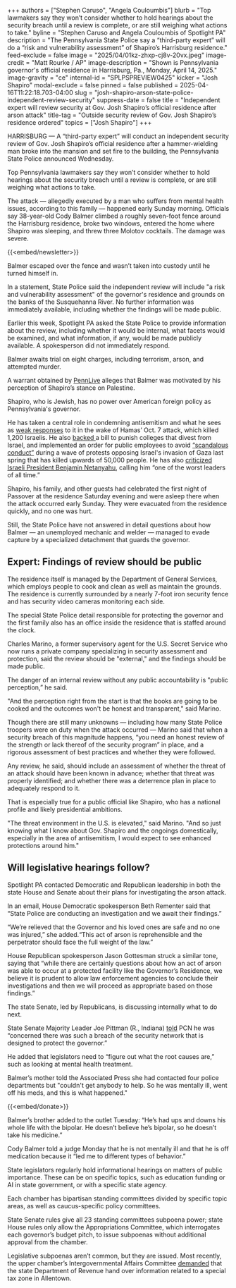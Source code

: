 +++
authors = ["Stephen Caruso", "Angela Couloumbis"]
blurb = "Top lawmakers say they won’t consider whether to hold hearings about the security breach until a review is complete, or are still weighing what actions to take."
byline = "Stephen Caruso and Angela Couloumbis of Spotlight PA"
description = "The Pennsylvania State Police say a “third-party expert” will do a “risk and vulnerability assessment” of Shapiro’s Harrisburg residence."
feed-exclude = false
image = "2025/04/01kz-zhxp-cj8v-20vx.jpeg"
image-credit = "Matt Rourke / AP"
image-description = "Shown is Pennsylvania governor's official residence in Harrisburg, Pa., Monday, April 14, 2025."
image-gravity = "ce"
internal-id = "SPLPSPREVIEW0425"
kicker = "Josh Shapiro"
modal-exclude = false
pinned = false
published = 2025-04-16T11:22:18.703-04:00
slug = "josh-shapiro-arson-state-police-independent-review-security"
suppress-date = false
title = "Independent expert will review security at Gov. Josh Shapiro’s official residence after arson attack"
title-tag = "Outside security review of Gov. Josh Shapiro’s residence ordered"
topics = ["Josh Shapiro"]
+++

HARRISBURG — A “third-party expert” will conduct an independent security review of Gov. Josh Shapiro’s official residence after a hammer-wielding man broke into the mansion and set fire to the building, the Pennsylvania State Police announced Wednesday.

Top Pennsylvania lawmakers say they won’t consider whether to hold hearings about the security breach until a review is complete, or are still weighing what actions to take.

The attack — allegedly executed by a man who suffers from mental health issues, according to this family — happened early Sunday morning. Officials say 38-year-old Cody Balmer climbed a roughly seven-foot fence around the Harrisburg residence, broke two windows, entered the home where Shapiro was sleeping, and threw three Molotov cocktails. The damage was severe.

{{<embed/newsletter>}}

Balmer escaped over the fence and wasn’t taken into custody until he turned himself in.

In a statement, State Police said the independent review will include &#34;a risk and vulnerability assessment&#34; of the governor&#39;s residence and grounds on the banks of the Susquehanna River. No further information was immediately available, including whether the findings will be made public.

Earlier this week, Spotlight PA asked the State Police to provide information about the review, including whether it would be internal, what facets would be examined, and what information, if any, would be made publicly available. A spokesperson did not immediately respond.

Balmer awaits trial on eight charges, including terrorism, arson, and attempted murder.

A warrant obtained by <a href="https://www.pennlive.com/crime/2025/04/arson-suspect-targeted-pa-gov-shapiro-for-what-he-wants-to-do-to-palestinian-people-search-warrant.html">PennLive</a> alleges that Balmer was motivated by his perception of Shapiro’s stance on Palestine.

Shapiro, who is Jewish, has no power over American foreign policy as Pennsylvania&#39;s governor.

He has taken a central role in condemning antisemitism and what he sees as <a href="https://www.inquirer.com/politics/pennsylvania/governor-josh-shapiro-antisemitism-philadelphia-20231213.html">weak responses</a> to it in the wake of Hamas’ Oct. 7 attack, which killed 1,200 Israelis. He also <a href="https://www.spotlightpa.org/news/2024/06/pennsylvania-colleges-universities-israel-divestment-boycott-ban-legislature/">backed </a>a bill to punish colleges that divest from Israel, and implemented an order for public employees to avoid <a href="https://www.spotlightpa.org/news/2024/05/pennsylvania-josh-shapiro-israel-gaza-protests-palestine-executive-order/">“scandalous conduct”</a> during a wave of protests opposing Israel&#39;s invasion of Gaza last spring that has killed upwards of 50,000 people. He has also <a href="https://www.theatlantic.com/politics/archive/2024/07/josh-shapiro-netanyahu-jewish-vp/679300/">criticized Israeli President Benjamin Netanyahu</a>, calling him “one of the worst leaders of all time.”

Shapiro, his family, and other guests had celebrated the first night of Passover at the residence Saturday evening and were asleep there when the attack occurred early Sunday. They were evacuated from the residence quickly, and no one was hurt.

Still, the State Police have not answered in detail questions about how Balmer — an unemployed mechanic and welder — managed to evade capture by a specialized detachment that guards the governor.

## Expert: Findings of review should be public

The residence itself is managed by the Department of General Services, which employs people to cook and clean as well as maintain the grounds. The residence is currently surrounded by a nearly 7-foot iron security fence and has security video cameras monitoring each side.

The special State Police detail responsible for protecting the governor and the first family also has an office inside the residence that is staffed around the clock.

Charles Marino, a former supervisory agent for the U.S. Secret Service who now runs a private company specializing in security assessment and protection, said the review should be &#34;external,&#34; and the findings should be made public.

The danger of an internal review without any public accountability is &#34;public perception,” he said.

&#34;And the perception right from the start is that the books are going to be cooked and the outcomes won&#39;t be honest and transparent,&#34; said Marino.

Though there are still many unknowns — including how many State Police troopers were on duty when the attack occurred — Marino said that when a security breach of this magnitude happens, “you need an honest review of the strength or lack thereof of the security program” in place, and a rigorous assessment of best practices and whether they were followed.

Any review, he said, should include an assessment of whether the threat of an attack should have been known in advance; whether that threat was properly identified; and whether there was a deterrence plan in place to adequately respond to it.

That is especially true for a public official like Shapiro, who has a national profile and likely presidential ambitions.

&#34;The threat environment in the U.S. is elevated,&#34; said Marino. &#34;And so just knowing what I know about Gov. Shapiro and the ongoings domestically, especially in the area of antisemitism, I would expect to see enhanced protections around him.&#34;

## Will legislative hearings follow?

Spotlight PA contacted Democratic and Republican leadership in both the state House and Senate about their plans for investigating the arson attack.

In an email, House Democratic spokesperson Beth Rementer said that “State Police are conducting an investigation and we await their findings.”

“We’re relieved that the Governor and his loved ones are safe and no one was injured,” she added.“This act of arson is reprehensible and the perpetrator should face the full weight of the law.”

House Republican spokesperson Jason Gottesman struck a similar tone, saying that “while there are certainly questions about how an act of arson was able to occur at a protected facility like the Governor’s Residence, we believe it is prudent to allow law enforcement agencies to conclude their investigations and then we will proceed as appropriate based on those findings.”

The state Senate, led by Republicans, is discussing internally what to do next.

State Senate Majority Leader Joe Pittman (R., Indiana) <a href="https://vimeo.com/1075771979/679163e949">told</a> PCN he was “concerned there was such a breach of the security network that is designed to protect the governor.”

He added that legislators need to “figure out what the root causes are,” such as looking at mental health treatment.

Balmer’s mother told the Associated Press she had contacted four police departments but &#34;couldn&#39;t get anybody to help. So he was mentally ill, went off his meds, and this is what happened.&#34;

{{<embed/donate>}}

Balmer’s brother added to the outlet Tuesday: “He’s had ups and downs his whole life with the bipolar. He doesn’t believe he’s bipolar, so he doesn’t take his medicine.”

Cody Balmer told a judge Monday that he is not mentally ill and that he is off medication because it “led me to different types of behavior.”

State legislators regularly hold informational hearings on matters of public importance. These can be on specific topics, such as education funding or AI in state government, or with a specific state agency.

Each chamber has bipartisan standing committees divided by specific topic areas, as well as caucus-specific policy committees.

State Senate rules give all 23 standing committees subpoena power; state House rules only allow the Appropriations Committee, which interrogates each governor’s budget pitch, to issue subpoenas without additional approval from the chamber.

Legislative subpoenas aren’t common, but they are issued. Most recently, the upper chamber’s Intergovernmental Affairs Committee <a href="https://www.pasenategop.com/news/senate-committee-subpoenas-shapiro-cabinet-official/">demanded</a> that the state Department of Revenue hand over information related to a special tax zone in Allentown.

